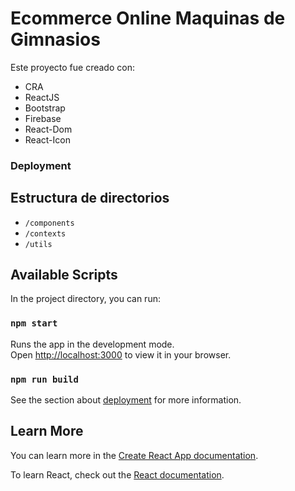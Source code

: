 # Ecommerce Online Maquinas de Gimnasios

Este proyecto fue creado con:

 - CRA
 - ReactJS
 - Bootstrap
 - Firebase
 - React-Dom
 - React-Icon

### Deployment






## Estructura de directorios

 - `/components`
 - `/contexts`
 - `/utils`

## Available Scripts

In the project directory, you can run:

### `npm start`

Runs the app in the development mode.\
Open [http://localhost:3000](http://localhost:3000) to view it in your browser.

### `npm run build`


See the section about [deployment](https://facebook.github.io/create-react-app/docs/deployment) for more information.


## Learn More

You can learn more in the [Create React App documentation](https://facebook.github.io/create-react-app/docs/getting-started).

To learn React, check out the [React documentation](https://reactjs.org/).



